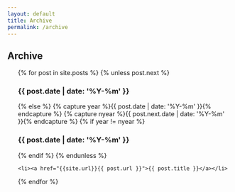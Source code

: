 ```yaml
---
layout: default
title: Archive
permalink: /archive
---
```

<!-- Original snippet for generating archive page found here:
https://gist.github.com/tuananh/743255://gist.github.com/tuananh/7432553 -->

## Archive

<ul>
{% for post in site.posts %}
    {% unless post.next %}
        <h3>{{ post.date | date: '%Y-%m' }}</h3>
    {% else %}
        {% capture year %}{{ post.date | date: '%Y-%m' }}{% endcapture %}
        {% capture nyear %}{{ post.next.date | date: '%Y-%m' }}{% endcapture %}
        {% if year != nyear %}
        <h3>{{ post.date | date: '%Y-%m' }}</h3>
        {% endif %}
    {% endunless %}

    <li><a href="{{site.url}}{{ post.url }}">{{ post.title }}</a></li>
{% endfor %}
</ul>
